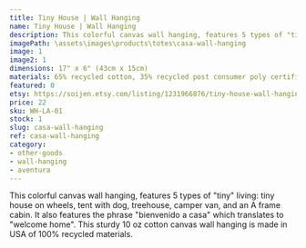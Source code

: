 ```yaml
---
title: Tiny House | Wall Hanging
name: Tiny House | Wall Hanging
description: This colorful canvas wall hanging, features 5 types of "tiny" living. This sturdy 10 oz cotton canvas wall hanging is made in USA of 100% recycled materials.
imagePath: \assets\images\products\totes\casa-wall-hanging
image: 1
image2: 1
dimensions: 17" x 6" (43cm x 15cm)
materials: 65% recycled cotton, 35% recycled post consumer poly certified
featured: 0
etsy: https://soijen.etsy.com/listing/1231966876/tiny-house-wall-hanging-recycled-cotton?utm_source=Copy&utm_medium=ListingManager&utm_campaign=Share&utm_term=so.lmsm&share_time=1695259460286
price: 22
sku: WH-LA-01
stock: 1
slug: casa-wall-hanging
ref: casa-wall-hanging
category:
- other-goods
- wall-hanging
- aventura
---
```

This colorful canvas wall hanging, features 5 types of "tiny" living: tiny house on wheels, tent with dog, treehouse, camper van, and an A frame cabin. It also features the phrase "bienvenido a casa" which translates to "welcome home". This sturdy 10 oz cotton canvas wall hanging is made in USA of 100% recycled materials.
